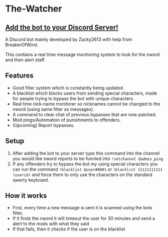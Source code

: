 # The-Watcher

## [Add the bot to your Discord Server!](https://discord.com/api/oauth2/authorize?client_id=1002831837657317427&permissions=8&scope=bot)

A Discord bot mainly developed by Zacky2613 with help from BreakerOfWind.

This contains a real time message montioring system to look for the nword and then alert staff.

## Features

- Good filter system which is constantly being updated.
- A blacklist which blocks users from sending special characters, made for people trying to bypass the bot with unique characters.
- Real time nick-name monitorer so nicknames cannot be changed to the nword (using same filter as messages).
- A command to clear chat of previous bypasses that are now patched.
- Mod pings/Automation of punishments to offenders.
- (Upcoming) Report bypasses.

## Setup

1. After adding the bot to your server type this command into the channel you would like nword reports to be funnled into `!setchannel @admin_ping`
2. If any offenders try to bypass the bot my using special characters you can run the command `!blacklist @user#0001` or `!blacklist 11111111111 (userid)` and force them to only use the characters on the standard qwerty keyboard.

## How it works

- First, every time a new message is sent it is scanned using the bots filter.
- If it finds the nword it will timeout the user for 30 minutes and send a alert to the mods with what they said
- If that fails, then it checks if the user is on the blacklist
